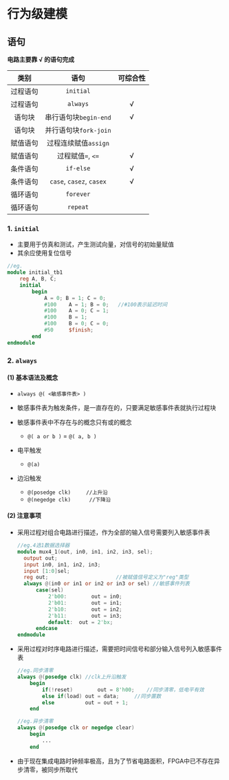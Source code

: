# 行为级建模

## 语句

**电路主要靠 $√$ 的语句完成**

|   类别   |           语句           | 可综合性 |
| :------: | :----------------------: | :------: |
| 过程语句 |        `initial`         |          |
| 过程语句 |         `always`         |    √     |
|  语句块  |  串行语句块`begin-end`   |    √     |
|  语句块  |  并行语句块`fork-join`   |          |
| 赋值语句 |   过程连续赋值`assign`   |          |
| 赋值语句 |    过程赋值`=`, `<=`     |    √     |
| 条件语句 |        `if-else`         |    √     |
| 条件语句 | `case`, `casez`, `casex` |    √     |
| 循环语句 |        `forever`         |          |
| 循环语句 |         `repeat`         |          |



### 1. `initial`

+ 主要用于仿真和测试，产生测试向量，对信号的初始量赋值
+ 其余应使用复位信号

```verilog
//eg.
module initial_tb1
    reg A, B, C;
	initial
    	begin
        	A = 0; B = 1; C = 0;
            #100 	A = 1; B = 0;	//#100表示延迟时间
            #100 	A = 0; C = 1;
            #100 	B = 1;
            #100 	B = 0; C = 0;
            #50		$finish;
        end
endmodule
```



### 2. `always`

#### (1) 基本语法及概念

+ `always @( <敏感事件表> )`

+ 敏感事件表为触发条件，是一直存在的，只要满足敏感事件表就执行过程块

+ 敏感事件表中不存在与的概念只有或的概念
  + `@( a or b )` = `@( a, b )`

+ 电平触发
  + `@(a)`
+ 边沿触发
  + `@(posedge clk)		//上升沿`
  + `@(negedge clk)      //下降沿`

#### (2) 注意事项

+ 采用过程对组合电路进行描述，作为全部的输入信号需要列入敏感事件表
	```verilog
  //eg.4选1数据选择器
  module mux4_1(out, in0, in1, in2, in3, sel);
      output out;
      input in0, in1, in2, in3;
      input [1:0]sel;
      reg out;						//被赋值信号定义为"reg"类型
      always @(in0 or in1 or in2 or in3 or sel)	//敏感事件列表
          case(sel)
              2'b00:		out = in0;
              2'b01:		out = in1;
              2'b10:		out = in2;
              2'b11:		out = in3;
              default:	out = 2'bx;
          endcase
  endmodule
  ```
  
+ 采用过程对时序电路进行描述，需要把时间信号和部分输入信号列入敏感事件表

  ```verilog
  //eg.同步清零
  always @(posedge clk)	//clk上升沿触发
      begin
          if(!reset)		out = 8'h00;	//同步清零，低电平有效
          else if(load)	out = data;		//同步置数
          else			out = out + 1;
      end
  
  //eg.异步清零
  always @(posedge clk or negedge clear)
      begin
          ...
      end
  ```

+ 由于现在集成电路时钟频率极高，且为了节省电路面积，FPGA中已不存在异步清零，被同步所取代